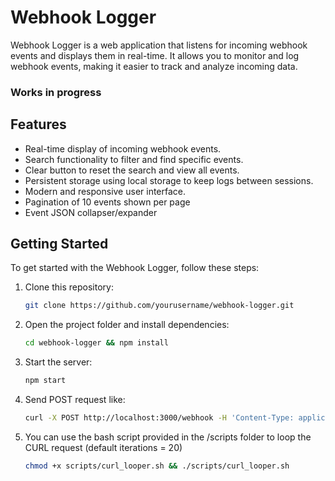 # Webhook Logger

Webhook Logger is a web application that listens for incoming webhook events and displays them in real-time. It allows you to monitor and log webhook events, making it easier to track and analyze incoming data.

### Works in progress

## Features

- Real-time display of incoming webhook events.
- Search functionality to filter and find specific events.
- Clear button to reset the search and view all events.
- Persistent storage using local storage to keep logs between sessions.
- Modern and responsive user interface.
- Pagination of 10 events shown per page
- Event JSON collapser/expander

## Getting Started

To get started with the Webhook Logger, follow these steps:

1. Clone this repository:

   ```bash
   git clone https://github.com/yourusername/webhook-logger.git
   
2. Open the project folder and install dependencies:

   ```bash
   cd webhook-logger && npm install

3. Start the server:

   ```bash
   npm start

4. Send POST request like:

   ```bash
   curl -X POST http://localhost:3000/webhook -H 'Content-Type: application/json' -d '{"login":"test_user","password":"test_password"}'

5. You can use the bash script provided in the /scripts folder to loop the CURL request (default iterations = 20)

   ```bash
   chmod +x scripts/curl_looper.sh && ./scripts/curl_looper.sh

